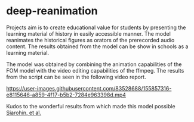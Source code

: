 # deep-reanimation

Projects aim is to create educational value for students by presenting the learning material of history in easily accessible manner. The model reanimates the historical figures as orators of the prerecorded audio content. The results obtained from the model can be show in schools as a learning material. 

The model was obtained by combining the animation capabilities of the FOM model with the video editing capabilities of the ffmpeg.
The results from the script can be seen in the following video report. 

https://user-images.githubusercontent.com/83528688/155857316-e8115646-a859-4f17-b5b2-7284e963398d.mp4

Kudos to the wonderful results from which made this model possible [Siarohin, et al.](https://aliaksandrsiarohin.github.io/first-order-model-website/)

